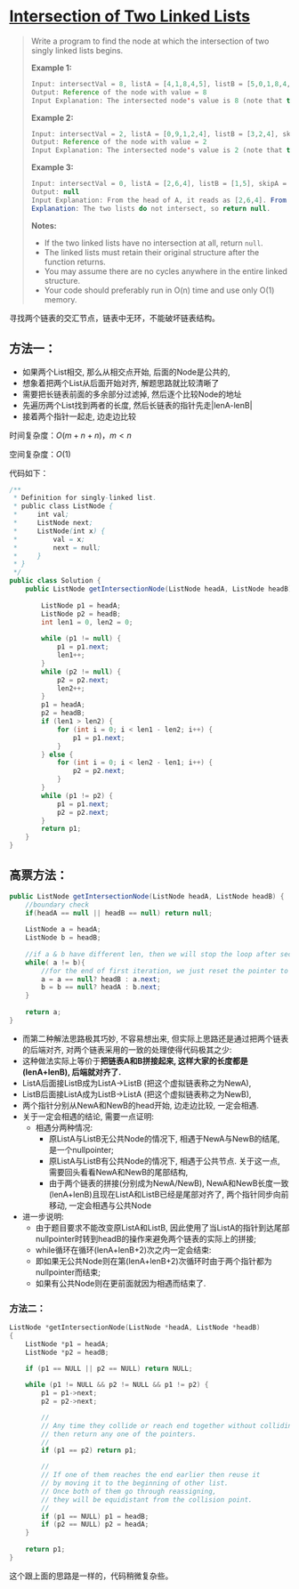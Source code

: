 # [Intersection of Two Linked Lists](1)

> Write a program to find the node at which the intersection of two singly linked lists begins.
>
> **Example 1:**
>
> ```java
> Input: intersectVal = 8, listA = [4,1,8,4,5], listB = [5,0,1,8,4,5], skipA = 2, skipB = 3
> Output: Reference of the node with value = 8
> Input Explanation: The intersected node's value is 8 (note that this must not be 0 if the two lists intersect). From the head of A, it reads as [4,1,8,4,5]. From the head of B, it reads as [5,0,1,8,4,5]. There are 2 nodes before the intersected node in A; There are 3 nodes before the intersected node in B.
> ```
>
> **Example 2:**
>
> ```java
> Input: intersectVal = 2, listA = [0,9,1,2,4], listB = [3,2,4], skipA = 3, skipB = 1
> Output: Reference of the node with value = 2
> Input Explanation: The intersected node's value is 2 (note that this must not be 0 if the two lists intersect). From the head of A, it reads as [0,9,1,2,4]. From the head of B, it reads as [3,2,4]. There are 3 nodes before the intersected node in A; There are 1 node before the intersected node in B.
> ```
>
> **Example 3:**
>
> ```java
> Input: intersectVal = 0, listA = [2,6,4], listB = [1,5], skipA = 3, skipB = 2
> Output: null
> Input Explanation: From the head of A, it reads as [2,6,4]. From the head of B, it reads as [1,5]. Since the two lists do not intersect, intersectVal must be 0, while skipA and skipB can be arbitrary values.
> Explanation: The two lists do not intersect, so return null.
> ```
>
> **Notes:**
>
> - If the two linked lists have no intersection at all, return `null`.
> - The linked lists must retain their original structure after the function returns.
> - You may assume there are no cycles anywhere in the entire linked structure.
> - Your code should preferably run in O(n) time and use only O(1) memory.



寻找两个链表的交汇节点，链表中无环，不能破坏链表结构。

## 方法一：

- 如果两个List相交, 那么从相交点开始, 后面的Node是公共的,
- 想象着把两个List从后面开始对齐, 解题思路就比较清晰了
- 需要把长链表前面的多余部分过滤掉, 然后逐个比较Node的地址
- 先遍历两个List找到两者的长度, 然后长链表的指针先走|lenA-lenB|
- 接着两个指针一起走, 边走边比较

时间复杂度：$O(m + n + n) ， m<n$

空间复杂度：$O(1)$

代码如下：

```java
/**
 * Definition for singly-linked list.
 * public class ListNode {
 *     int val;
 *     ListNode next;
 *     ListNode(int x) {
 *         val = x;
 *         next = null;
 *     }
 * }
 */
public class Solution {
    public ListNode getIntersectionNode(ListNode headA, ListNode headB) {
        
        ListNode p1 = headA;
        ListNode p2 = headB;
        int len1 = 0, len2 = 0;
        
        while (p1 != null) {
            p1 = p1.next;
            len1++;
        }
        while (p2 != null) {
            p2 = p2.next;
            len2++;
        }
        p1 = headA;
        p2 = headB;
        if (len1 > len2) {
            for (int i = 0; i < len1 - len2; i++) {
                p1 = p1.next;
            }
        } else {
            for (int i = 0; i < len2 - len1; i++) {
                p2 = p2.next;
            }
        }
        while (p1 != p2) {
            p1 = p1.next;
            p2 = p2.next;
        }
        return p1;
    }
}
```



## 高票方法：

```java
public ListNode getIntersectionNode(ListNode headA, ListNode headB) {
    //boundary check
    if(headA == null || headB == null) return null;
    
    ListNode a = headA;
    ListNode b = headB;
    
    //if a & b have different len, then we will stop the loop after second iteration
    while( a != b){
    	//for the end of first iteration, we just reset the pointer to the head of another linkedlist
        a = a == null? headB : a.next;
        b = b == null? headA : b.next;    
    }
    
    return a;
}
```

- 而第二种解法思路极其巧妙, 不容易想出来, 但实际上思路还是通过把两个链表的后端对齐, 对两个链表采用的一致的处理使得代码极其之少:
- 这种做法实际上等价于**把链表A和B拼接起来, 这样大家的长度都是(lenA+lenB), 后端就对齐了.**
- ListA后面接ListB成为ListA->ListB (把这个虚拟链表称之为NewA),
- ListB后面接ListA成为ListB->ListA (把这个虚拟链表称之为NewB),
- 两个指针分别从NewA和NewB的head开始, 边走边比较, 一定会相遇.
- 关于一定会相遇的结论, 需要一点证明:
  - 相遇分两种情况:
    - 原ListA与ListB无公共Node的情况下, 相遇于NewA与NewB的结尾, 是一个nullpointer;
    - 原ListA与ListB有公共Node的情况下, 相遇于公共节点. 关于这一点, 需要回头看看NewA和NewB的尾部结构,
    - 由于两个链表的拼接(分别成为NewA/NewB), NewA和NewB长度一致(lenA+lenB)且现在ListA和ListB已经是尾部对齐了, 两个指针同步向前移动, 一定会相遇与公共Node
- 进一步说明:
  - 由于题目要求不能改变原ListA和ListB, 因此使用了当ListA的指针到达尾部nullpointer时转到headB的操作来避免两个链表的实际上的拼接;
  - while循环在循环(lenA+lenB+2)次之内一定会结束:
  - 即如果无公共Node则在第(lenA+lenB+2)次循环时由于两个指针都为nullpointer而结束;
  - 如果有公共Node则在更前面就因为相遇而结束了.

### 方法二：

```c++
ListNode *getIntersectionNode(ListNode *headA, ListNode *headB) 
{
    ListNode *p1 = headA;
    ListNode *p2 = headB;
        
    if (p1 == NULL || p2 == NULL) return NULL;

    while (p1 != NULL && p2 != NULL && p1 != p2) {
        p1 = p1->next;
        p2 = p2->next;

        //
        // Any time they collide or reach end together without colliding 
        // then return any one of the pointers.
        //
        if (p1 == p2) return p1;

        //
        // If one of them reaches the end earlier then reuse it 
        // by moving it to the beginning of other list.
        // Once both of them go through reassigning, 
        // they will be equidistant from the collision point.
        //
        if (p1 == NULL) p1 = headB;
        if (p2 == NULL) p2 = headA;
    }
        
    return p1;
}
```

这个跟上面的思路是一样的，代码稍微复杂些。





[1]: https://leetcode.com/problems/intersection-of-two-linked-lists/